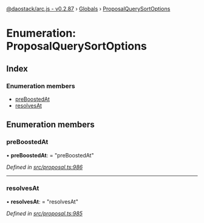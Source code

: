 [@daostack/arc.js - v0.2.87](../README.md) › [Globals](../globals.md) › [ProposalQuerySortOptions](proposalquerysortoptions.md)

# Enumeration: ProposalQuerySortOptions

## Index

### Enumeration members

* [preBoostedAt](proposalquerysortoptions.md#preboostedat)
* [resolvesAt](proposalquerysortoptions.md#resolvesat)

## Enumeration members

###  preBoostedAt

• **preBoostedAt**: = "preBoostedAt"

*Defined in [src/proposal.ts:986](https://github.com/daostack/alchemy-monorepo/blob/6a18bc5/packages/arc.js/src/proposal.ts#L986)*

___

###  resolvesAt

• **resolvesAt**: = "resolvesAt"

*Defined in [src/proposal.ts:985](https://github.com/daostack/alchemy-monorepo/blob/6a18bc5/packages/arc.js/src/proposal.ts#L985)*
